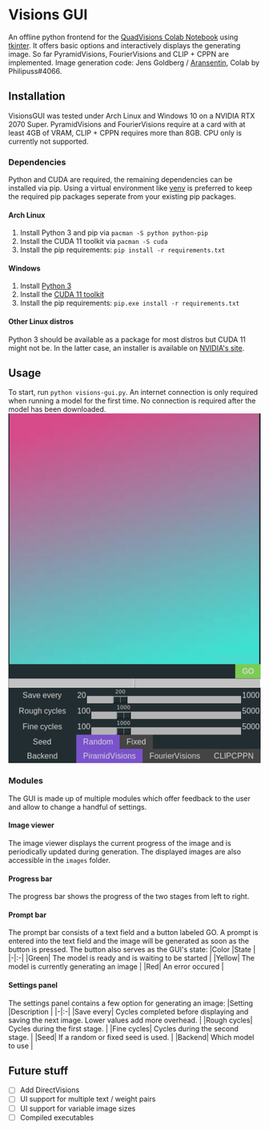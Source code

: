 # Visions GUI

An offline python frontend for the [QuadVisions Colab Notebook](https://colab.research.google.com/drive/1qgMT4-_kDIgZnNGMmrxmwzT3N6Ittw6B?usp=sharing#scrollTo=OOd34BtkuK63) using [tkinter](https://docs.python.org/3/library/tkinter.html).
It offers basic options and interactively displays the generating image. So far PyramidVisions, FourierVisions and CLIP + CPPN are implemented. Image generation code: Jens Goldberg / [Aransentin](https://https//twitter.com/aransentin), Colab by Philipuss#4066.

## Installation
VisionsGUI was tested under Arch Linux and Windows 10 on a NVIDIA RTX 2070 Super. PyramidVisions and FourierVisions require at a card with at least 4GB of VRAM, CLIP + CPPN requires more than 8GB. CPU only is currently not supported.
### Dependencies
Python and CUDA are required, the remaining dependencies can be installed via pip. Using a virtual environment like [venv](https://docs.python.org/3/library/venv.html) is preferred to keep the required pip packages seperate from your existing pip packages.
#### Arch Linux
1) Install Python 3 and pip via `pacman -S python python-pip`
2) Install the CUDA 11 toolkit via `pacman -S cuda`
3) Install the pip requirements: `pip install -r requirements.txt`

#### Windows
1) Install [Python 3](https://www.python.org/downloads/windows/)
2) Install the [CUDA 11 toolkit](https://developer.nvidia.com/cuda-downloads?target_os=Windows&target_arch=x86_64)
3) Install the pip requirements: `pip.exe install -r requirements.txt`

#### Other Linux distros
Python 3 should be available as a package for most distros but CUDA 11 might not be. In the latter case, an installer is available on [NVIDIA's site](https://developer.nvidia.com/cuda-downloads?target_os=Linux).


## Usage
To start, run `python visions-gui.py`. An internet connection is only required when running a model for the first time. No connection is required after the model has been downloaded.
![alt text](docs/gui_start.png "The GUI")

### Modules
The GUI is made up of multiple modules which offer feedback to the user and allow to change a handful of settings.
#### Image viewer
The image viewer displays the current progress of the image and is periodically updated during generation. The displayed images are also accessible in the `images` folder.
#### Progress bar
The progress bar shows the progress of the two stages from left to right.
#### Prompt bar
The prompt bar consists of a text field and a button labeled GO. A prompt is entered into the text field and the image will be generated as soon as the button is pressed.
The button also serves as the GUI's state:
|Color |State |
|-|:-|
|Green| The model is ready and is waiting to be started |
|Yellow| The model is currently generating an image |
|Red| An error occured |
#### Settings panel
The settings panel contains a few option for generating an image:
|Setting |Description |
|-|:-|
|Save every| Cycles completed before displaying and saving the next image. Lower values add more overhead. |
|Rough cycles| Cycles during the first stage. |
|Fine cycles| Cycles during the second stage. |
|Seed| If a random or fixed seed is used. |
|Backend| Which model to use |

## Future stuff
- [ ] Add DirectVisions
- [ ] UI support for multiple text / weight pairs
- [ ] UI support for variable image sizes
- [ ] Compiled executables